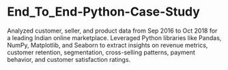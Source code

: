 # End_To_End-Python-Case-Study
Analyzed customer, seller, and product data from Sep 2016 to Oct 2018 for a leading Indian online marketplace. Leveraged Python libraries like Pandas, NumPy, Matplotlib, and Seaborn to extract insights on revenue metrics, customer retention, segmentation, cross-selling patterns, payment behavior, and customer satisfaction ratings.
